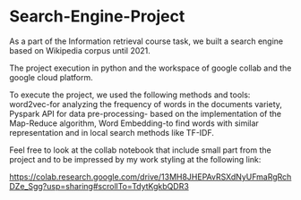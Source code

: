# Search-Engine-Project
As a part of the Information retrieval course task, we built a search engine based on Wikipedia corpus until 2021.

The project execution in python and the workspace of google collab and the google cloud platform.

To execute the project, we used the following methods and tools: word2vec-for analyzing the frequency of words in the documents variety,
Pyspark API for data pre-processing- based on the implementation of the Map-Reduce algorithm, Word Embedding-to find words with similar
representation and in local search methods like TF-IDF.

Feel free to look at the collab notebook that include small part from the project and to be impressed by my work styling at the following link:

https://colab.research.google.com/drive/13MH8JHEPAvRSXdNyUFmaRgRchDZe_Sgg?usp=sharing#scrollTo=TdytKgkbQDR3
